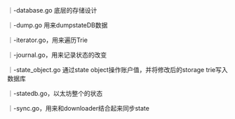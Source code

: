 

｜-database.go 底层的存储设计

｜-dump.go  用来dumpstateDB数据

｜-iterator.go，用来遍历Trie

｜-journal.go，用来记录状态的改变

｜-state\_object.go 通过state object操作账户值，并将修改后的storage trie写入数据库

｜-statedb.go，以太坊整个的状态

｜-sync.go，用来和downloader结合起来同步state

